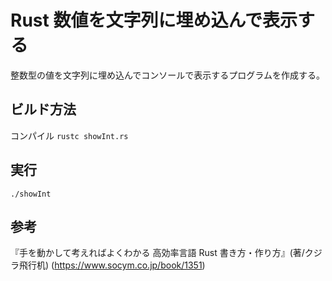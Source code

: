# Rust 数値を文字列に埋め込んで表示する

整数型の値を文字列に埋め込んでコンソールで表示するプログラムを作成する。

## ビルド方法

コンパイル
`rustc showInt.rs`

## 実行

`./showInt`

## 参考

『手を動かして考えればよくわかる 高効率言語 Rust 書き方・作り方』(著/クジラ飛行机)
(<https://www.socym.co.jp/book/1351>)
